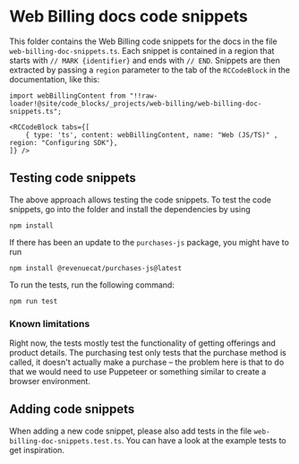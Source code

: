# Web Billing docs code snippets

This folder contains the Web Billing code snippets for the docs in the file `web-billing-doc-snippets.ts`. Each snippet is contained in a region that starts with `// MARK {identifier}` and ends with `// END`. Snippets are then extracted by passing a `region` parameter to the tab of the `RCCodeBlock` in the documentation, like this:

```
import webBillingContent from "!!raw-loader!@site/code_blocks/_projects/web-billing/web-billing-doc-snippets.ts";

<RCCodeBlock tabs={[
    { type: 'ts', content: webBillingContent, name: "Web (JS/TS)" , region: "Configuring SDK"},
]} />
```

## Testing code snippets

The above approach allows testing the code snippets. To test the code snippets, go into the folder and install the dependencies by using

```
npm install
```

If there has been an update to the `purchases-js` package, you might have to run

```
npm install @revenuecat/purchases-js@latest
```

To run the tests, run the following command:

```
npm run test
```

### Known limitations

Right now, the tests mostly test the functionality of getting offerings and product details. The purchasing test only tests that the purchase method is called, it doesn't actually make a purchase – the problem here is that to do that we would need to use Puppeteer or something similar to create a browser environment.

## Adding code snippets

When adding a new code snippet, please also add tests in the file `web-billing-doc-snippets.test.ts`. You can have a look at the example tests to get inspiration.
